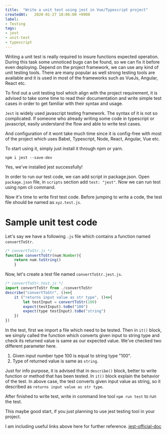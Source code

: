 ```yaml
---
title:  "Write a unit test using jest in Vue/Typescript project"
createdAt:   2020-01-27 18:06:00 +0900
label:
- Testing
tags:
- jest
- unit-test
- typescript
---
```


Writing a unit test is really required to insure functions expected operation. During this task some unnoticed bugs can be found, so we can fix it before even deploying.
Depend on the project framework, we can use any kind of unit testing tools. There are many popular as well strong testing tools are available and it is used in most of the frameworks such as VueJs, Angular, React etc.

To find out a unit testing tool which align with the project requirement, it is advised to take some time to read their documentation and write simple test cases in order to get familiar with their syntax and usage.

`Jest` is widely used javascript testing framework. The syntax of it is not so complicated. If someone who already writing some code in typescript or javascript, easily understand the flow and able to write test cases.

And configuration of it wont take much time since it is config-free with most of the project which uses Babel, Typescript, Node, React, Angular, Vue etc.

To start using it, simply just install it through npm or yarn.

`npm i jest --save-dev`

Yes, we've installed jest successfully!

In order to run our test code, we can add script in package.json. Open `package.json` file, in `scripts` section add `test: "jest"`. Now we can run test using npm cli command.

Now it's time to write first test code.
Before jumping to write a code, the test file should be named as `xyz.test.js`.

# Sample unit test code

Let's say we have a following `.js` file which contains a function named `convertToStr`.

```js
/* convertToStr.js */
function convertToStr(num:Number){
    return num.toString()
    }
```
Now, let's create a test file named `convertToStr.jest.js`.

```js
/* convertToStr.test.js */
import convertToStr from ./convertToStr
describe("convertToStr", ()=>{
    it ("returns input value as str type", ()=>{
        let testInput = convertToStr(100)
        expect(testInput).toBe("100")
        expect(type testInput).toBe("string")
    })
}) 
```

In the test, first we import a file which need to be tested. 
Then in `it()` block, we simply called the function  which converts given input to string type and check its returned value is same as our expected value.
We've checked two different parameter here.
1. Given input number type 100 is equal to string type "100".
2. Type of returned value is same as `string`.

Just for info purpose, it is advised that in `describe()` block, better to write function or method that has been tested. In `it()` block explain the behavior of the test. In above case, the test converts given input value as string, so it described as `returns input value as str type`.

After finished to write test, write in command line tool `npm run test` to run the test.

This maybe good start, if you just planning to use jest testing tool in your project.

I am including useful links above here for further reference.
[jest-official-doc](https://jestjs.io/docs/en/getting-started.html)